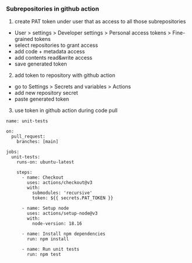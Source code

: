 ### Subrepositories in github action

1) create PAT token under user that as access to all those subrepositories
- User > settings > Developer settings > Personal access tokens > Fine-grained tokens
- select repositories to grant access
- add code + metadata access
- add contents read&write access
- save generated token

2) add token to repository with github action
- go to Settings > Secrets and variables > Actions
- add new repository secret
- paste generated token

3) use token in github action during code pull
```
name: unit-tests

on:
  pull_request:
    branches: [main]

jobs:
  unit-tests:
    runs-on: ubuntu-latest

    steps:
      - name: Checkout
        uses: actions/checkout@v3
        with:
          submodules: 'recursive'
          token: ${{ secrets.PAT_TOKEN }}
          
      - name: Setup node
        uses: actions/setup-node@v3
        with:
          node-version: 18.16
    
      - name: Install npm dependencies
        run: npm install

      - name: Run unit tests
        run: npm test
``` 
